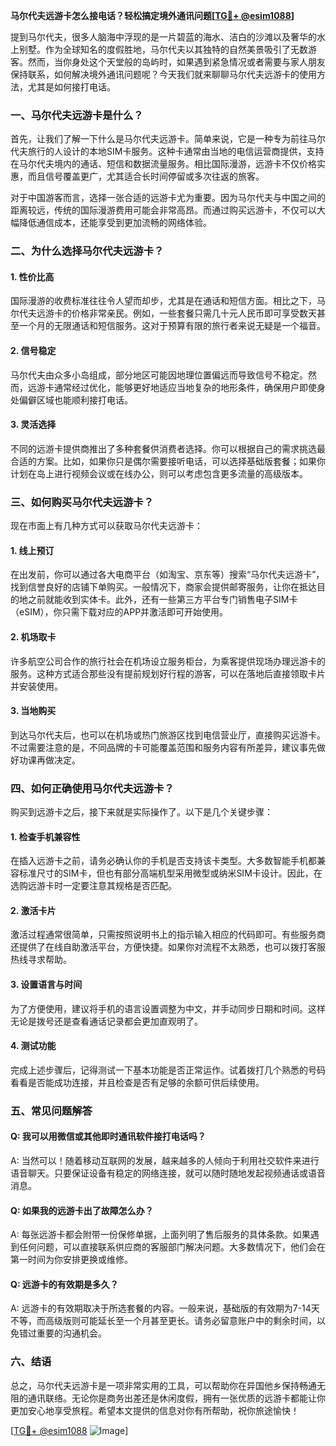 **马尔代夫远游卡怎么接电话？轻松搞定境外通讯问题[[TG💪+ @esim1088](https://t.me/s/esim1088)]**

提到马尔代夫，很多人脑海中浮现的是一片碧蓝的海水、洁白的沙滩以及奢华的水上别墅。作为全球知名的度假胜地，马尔代夫以其独特的自然美景吸引了无数游客。然而，当你身处这个天堂般的岛屿时，如果遇到紧急情况或者需要与家人朋友保持联系，如何解决境外通讯问题呢？今天我们就来聊聊马尔代夫远游卡的使用方法，尤其是如何接打电话。

### 一、马尔代夫远游卡是什么？

首先，让我们了解一下什么是马尔代夫远游卡。简单来说，它是一种专为前往马尔代夫旅行的人设计的本地SIM卡服务。这种卡通常由当地的电信运营商提供，支持在马尔代夫境内的通话、短信和数据流量服务。相比国际漫游，远游卡不仅价格实惠，而且信号覆盖更广，尤其适合长时间停留或多次往返的旅客。

对于中国游客而言，选择一张合适的远游卡尤为重要。因为马尔代夫与中国之间的距离较远，传统的国际漫游费用可能会非常高昂。而通过购买远游卡，不仅可以大幅降低通信成本，还能享受到更加流畅的网络体验。

### 二、为什么选择马尔代夫远游卡？

#### 1. **性价比高**
   国际漫游的收费标准往往令人望而却步，尤其是在通话和短信方面。相比之下，马尔代夫远游卡的价格非常亲民。例如，一些套餐只需几十元人民币即可享受数天甚至一个月的无限通话和短信服务。这对于预算有限的旅行者来说无疑是一个福音。

#### 2. **信号稳定**
   马尔代夫由众多小岛组成，部分地区可能因地理位置偏远而导致信号不稳定。然而，远游卡通常经过优化，能够更好地适应当地复杂的地形条件，确保用户即使身处偏僻区域也能顺利接打电话。

#### 3. **灵活选择**
   不同的远游卡提供商推出了多种套餐供消费者选择。你可以根据自己的需求挑选最合适的方案。比如，如果你只是偶尔需要接听电话，可以选择基础版套餐；如果你计划在岛上进行视频会议或在线办公，则可以考虑包含更多流量的高级版本。

### 三、如何购买马尔代夫远游卡？

现在市面上有几种方式可以获取马尔代夫远游卡：

#### 1. **线上预订**
   在出发前，你可以通过各大电商平台（如淘宝、京东等）搜索“马尔代夫远游卡”，找到信誉良好的店铺下单购买。一般情况下，商家会提供邮寄服务，让你在抵达目的地之前就能收到实体卡。此外，还有一些第三方平台专门销售电子SIM卡（eSIM），你只需下载对应的APP并激活即可开始使用。

#### 2. **机场取卡**
   许多航空公司合作的旅行社会在机场设立服务柜台，为乘客提供现场办理远游卡的服务。这种方式适合那些没有提前规划好行程的游客，可以在落地后直接领取卡片并安装使用。

#### 3. **当地购买**
   到达马尔代夫后，也可以在机场或热门旅游区找到电信营业厅，直接购买远游卡。不过需要注意的是，不同品牌的卡可能覆盖范围和服务内容有所差异，建议事先做好功课再做决定。

### 四、如何正确使用马尔代夫远游卡？

购买到远游卡之后，接下来就是实际操作了。以下是几个关键步骤：

#### 1. **检查手机兼容性**
   在插入远游卡之前，请务必确认你的手机是否支持该卡类型。大多数智能手机都兼容标准尺寸的SIM卡，但也有部分高端机型采用微型或纳米SIM卡设计。因此，在选购远游卡时一定要注意其规格是否匹配。

#### 2. **激活卡片**
   激活过程通常很简单，只需按照说明书上的指示输入相应的代码即可。有些服务商还提供了在线自助激活平台，方便快捷。如果你对流程不太熟悉，也可以拨打客服热线寻求帮助。

#### 3. **设置语言与时间**
   为了方便使用，建议将手机的语言设置调整为中文，并手动同步日期和时间。这样无论是拨号还是查看通话记录都会更加直观明了。

#### 4. **测试功能**
   完成上述步骤后，记得测试一下基本功能是否正常运作。试着拨打几个熟悉的号码看看是否能成功连接，并且检查是否有足够的余额可供后续使用。

### 五、常见问题解答

#### Q: 我可以用微信或其他即时通讯软件接打电话吗？
A: 当然可以！随着移动互联网的发展，越来越多的人倾向于利用社交软件来进行语音聊天。只要保证设备有稳定的网络连接，就可以随时随地发起视频通话或语音消息。

#### Q: 如果我的远游卡出了故障怎么办？
A: 每张远游卡都会附带一份保修单据，上面列明了售后服务的具体条款。如果遇到任何问题，可以直接联系供应商的客服部门解决问题。大多数情况下，他们会在第一时间为你安排更换或维修。

#### Q: 远游卡的有效期是多久？
A: 远游卡的有效期取决于所选套餐的内容。一般来说，基础版的有效期为7-14天不等，而高级版则可能延长至一个月甚至更长。请务必留意账户中的剩余时间，以免错过重要的沟通机会。

### 六、结语

总之，马尔代夫远游卡是一项非常实用的工具，可以帮助你在异国他乡保持畅通无阻的通讯联络。无论你是商务出差还是休闲度假，拥有一张优质的远游卡都能让你更加安心地享受旅程。希望本文提供的信息对你有所帮助，祝你旅途愉快！

[[TG💪+ @esim1088](https://t.me/s/esim1088) ![Image](https://i.postimg.cc/4NQfJmqS/Snipaste-2025-05-13-00-14-12.png)]